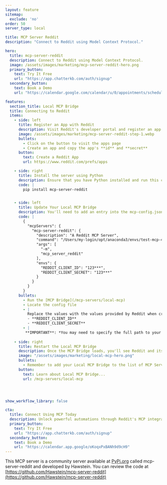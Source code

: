 ```yaml
---
layout: feature
sitemap:
  exclude: 'no'
order: 50
server_type: local

title: MCP Server Reddit
description: "Connect to Reddit using Model Context Protocol."

hero:
  title: mcp-server-reddit
  description: Connect to Reddit using Model Context Protocol.
  image: /assets/images/marketing/mcp-server-reddit-hero.png
  primary_button:
    text: Try It Free
    url: "https://app.chatterkb.com/auth/signup"
  secondary_button:
    text: Book a Demo
    url: "https://calendar.google.com/calendar/u/0/appointments/schedules/AcZssZ0oYQ10osj27ugUfwOrSoV893uJ-kWPhIKNBhII5bTlwc3j6HdkEunH29TciGeOttFjfxqEn92O"

features:
  section_title: Local MCP Bridge
  title: Connecting to Reddit
  items:
    - side: left
      title: Register an App with Reddit
      description: Visit Reddit's developer portal and register an app
      image: /assets/images/marketing/mcp-server-reddit-step-1.webp
      bullets:
        - Click on the button to visit the apps page
        - Create an app and copy the app's **id** and **secret**
      button:
        text: Create a Reddit App
        url: https://www.reddit.com/prefs/apps

    - side: right
      title: Install the server using Python
      description: Ensure that you have Python installed and run this command
      code: |
        pip install mcp-server-reddit


    - side: left
      title: Update Your Local MCP Bridge
      description: You'll need to add an entry into the mcp-config.json file
      code: |
        {
          "mcpServers": {
            "mcp-server-reddit": {
              "description": "A Reddit MCP Server",
              "command": "/Users/my-login/opt/anaconda3/envs/test-mcp-4/bin/python",
              "args": [
                "-m",
                "mcp_server_reddit"
              ],
              "envs": {
                "REDDIT_CLIENT_ID": "123***",
                "REDDIT_CLIENT_SECRET": "123***"
              }
            }
          }
        }
      bullets:
        - Run the [MCP Bridge](/mcp-servers/local-mcp)
        - Locate the config file
        - |
          Replace the values with the values provided by Reddit when creating the app
          - **REDDIT_CLIENT_ID**
          - **REDDIT_CLIENT_SECRET**
        - |
         **IMPORTANT**: *You may need to specify the full path to your Python file as shown in the example*
      
    - side: right
      title: Restart the Local MCP Bridge
      description: Once the MCP Bridge loads, you'll see Reddit and its tools listed in the window
      image: "/assets/images/marketing/local-mcp-hero.png"
      bullets:
        - Remember to add your Local MCP Bridge to the list of MCP Servers in your knowledge base
      button:
        text: Learn about Local MCP Bridge...
        url: /mcp-servers/local-mcp




show_workflow_library: false

cta:
  title: Connect Using MCP Today
  description: Unlock powerful automations through Reddit's MCP integration.
  primary_button:
    text: Try It Free
    url: "https://app.chatterkb.com/auth/signup"
  secondary_button:
    text: Book a Demo
    url: "https://calendar.app.google/oKoqxPxBANh9d9cH9"
---
```


This MCP server is a community server available at [PyPi.org](https://pypi.org/project/mcp-server-reddit) called mcp-server-reddit and developed by Hawstein. You can review the code at [https://github.com/Hawstein/mcp-server-reddit](https://github.com/Hawstein/mcp-server-reddit)